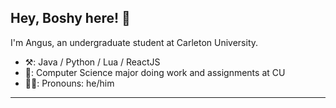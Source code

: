 ## Hey, Boshy here! 👋

I'm Angus, an undergraduate student at Carleton University.

-   ⚒️: Java / Python / Lua / ReactJS
-   🌱: Computer Science major doing work and assignments at CU
-   👨‍🦲: Pronouns: he/him

---
